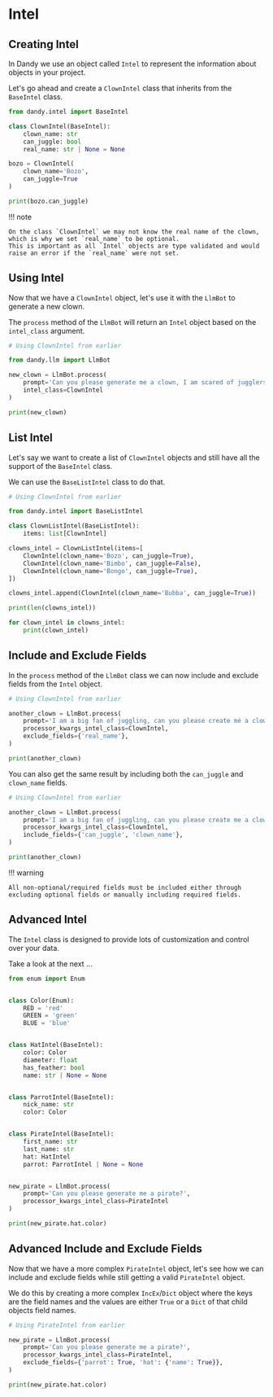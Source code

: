# Intel

## Creating Intel

In Dandy we use an object called `Intel` to represent the information about objects in your project.

Let's go ahead and create a `ClownIntel` class that inherits from the `BaseIntel` class.

```python exec="True" source="above" source="material-block" session="intel"
from dandy.intel import BaseIntel

class ClownIntel(BaseIntel):
    clown_name: str
    can_juggle: bool
    real_name: str | None = None

bozo = ClownIntel(
    clown_name='Bozo', 
    can_juggle=True
)

print(bozo.can_juggle)
```

!!! note

    On the class `ClownIntel` we may not know the real name of the clown, which is why we set `real_name` to be optional.
    This is important as all `Intel` objects are type validated and would raise an error if the `real_name` were not set.

## Using Intel

Now that we have a `ClownIntel` object, let's use it with the `LlmBot` to generate a new clown.

The `process` method of the `LlmBot` will return an `Intel` object based on the `intel_class` argument.

```python exec="True" source="above" source="material-block" session="intel"
# Using ClownIntel from earlier

from dandy.llm import LlmBot

new_clown = LlmBot.process(
    prompt='Can you please generate me a clown, I am scared of jugglers!',
    intel_class=ClownIntel
)

print(new_clown)
```

## List Intel

Let's say we want to create a list of `ClownIntel` objects and still have all the support of the `BaseIntel` class.

We can use the `BaseListIntel` class to do that.

```python exec="True" source="above" source="material-block" session="intel"
# Using ClownIntel from earlier

from dandy.intel import BaseListIntel

class ClownListIntel(BaseListIntel):
    items: list[ClownIntel]

clowns_intel = ClownListIntel(items=[
    ClownIntel(clown_name='Bozo', can_juggle=True),
    ClownIntel(clown_name='Bimbo', can_juggle=False),    
    ClownIntel(clown_name='Bongo', can_juggle=True),
])

clowns_intel.append(ClownIntel(clown_name='Bubba', can_juggle=True))

print(len(clowns_intel))

for clown_intel in clowns_intel:
    print(clown_intel)
```

## Include and Exclude Fields

In the `process` method of the `LlmBot` class we can now include and exclude fields from the `Intel` object.

```python exec="True" source="above" source="material-block" session="intel"
# Using ClownIntel from earlier

another_clown = LlmBot.process(
    prompt='I am a big fan of juggling, can you please create me a clown!',
    processor_kwargs_intel_class=ClownIntel,
    exclude_fields={'real_name'},
)

print(another_clown)
```

You can also get the same result by including both the `can_juggle` and `clown_name` fields.

```python exec="True" source="above" source="material-block" session="intel"
# Using ClownIntel from earlier

another_clown = LlmBot.process(
    prompt='I am a big fan of juggling, can you please create me a clown!',
    processor_kwargs_intel_class=ClownIntel,
    include_fields={'can_juggle', 'clown_name'},
)

print(another_clown)
```

!!! warning

    All non-optional/required fields must be included either through excluding optional fields or manually including required fields.

## Advanced Intel

The `Intel` class is designed to provide lots of customization and control over your data.

Take a look at the next ...

```python exec="True" source="above" source="material-block" session="intel"
from enum import Enum


class Color(Enum):
    RED = 'red'
    GREEN = 'green'
    BLUE = 'blue'


class HatIntel(BaseIntel):
    color: Color
    diameter: float
    has_feather: bool
    name: str | None = None


class ParrotIntel(BaseIntel):
    nick_name: str
    color: Color


class PirateIntel(BaseIntel):
    first_name: str
    last_name: str
    hat: HatIntel
    parrot: ParrotIntel | None = None


new_pirate = LlmBot.process(
    prompt='Can you please generate me a pirate?',
    processor_kwargs_intel_class=PirateIntel
)

print(new_pirate.hat.color)
```

## Advanced Include and Exclude Fields

Now that we have a more complex `PirateIntel` object, let's see how we can include and exclude fields while still getting a valid `PirateIntel` object.

We do this by creating a more complex `IncEx`/`Dict` object where the keys are the field names and the values are either `True` or a `Dict` of that child objects field names.

```python exec="True" source="above" source="material-block" session="intel"
# Using PirateIntel from earlier

new_pirate = LlmBot.process(
    prompt='Can you please generate me a pirate?',
    processor_kwargs_intel_class=PirateIntel,
    exclude_fields={'parrot': True, 'hat': {'name': True}},
)

print(new_pirate.hat.color)
```